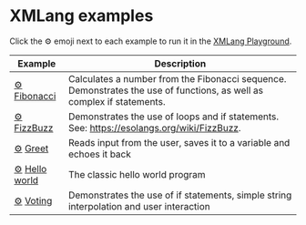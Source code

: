 # XMLang examples

Click the ⚙️ emoji next to each example to run it in the [XMLang Playground](https://xmlang.ggorg.xyz/).

| Example | Description |
| ------- | ----------- |
| [⚙](https://xmlang.ggorg.xyz/?owner=GGORG0&repo=xmlang&branch=main&file=examples/fibonacci.xml) [Fibonacci](./fibonacci.xml) | Calculates a number from the Fibonacci sequence. Demonstrates the use of functions, as well as complex if statements.  |
| [⚙](https://xmlang.ggorg.xyz/?owner=GGORG0&repo=xmlang&branch=main&file=examples/fizzbuzz.xml) [FizzBuzz](./fizzbuzz.xml) | Demonstrates the use of loops and if statements. See: <https://esolangs.org/wiki/FizzBuzz>.  |
| [⚙](https://xmlang.ggorg.xyz/?owner=GGORG0&repo=xmlang&branch=main&file=examples/greet.xml) [Greet](./greet.xml) | Reads input from the user, saves it to a variable and echoes it back |
| [⚙](https://xmlang.ggorg.xyz/?owner=GGORG0&repo=xmlang&branch=main&file=examples/hello.xml) [Hello world](./hello.xml) | The classic hello world program |
| [⚙](https://xmlang.ggorg.xyz/?owner=GGORG0&repo=xmlang&branch=main&file=examples/voting.xml) [Voting](./voting.xml) | Demonstrates the use of if statements, simple string interpolation and user interaction |
